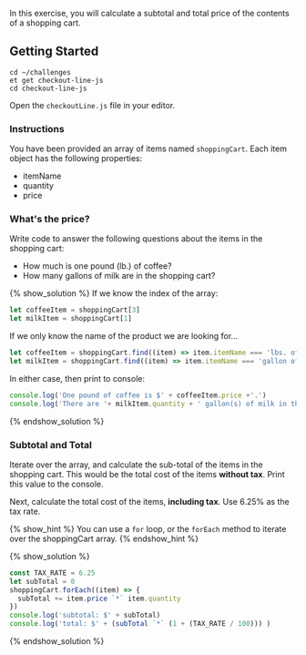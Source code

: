 In this exercise, you will calculate a subtotal and total price of the
contents of a shopping cart.

## Getting Started

```no-highlight
cd ~/challenges
et get checkout-line-js
cd checkout-line-js
```

Open the `checkoutLine.js` file in your editor.

### Instructions

You have been provided an array of items named `shoppingCart`. Each item object has the following properties:

* itemName
* quantity
* price

### What's the price?

Write code to answer the following questions about the items in the shopping cart:

* How much is one pound (lb.) of coffee?
* How many gallons of milk are in the shopping cart?

{% show_solution %}
If we know the index of the array:
```javascript
let coffeeItem = shoppingCart[3]
let milkItem = shoppingCart[1]
```
If we only know the name of the product we are looking for...
```javascript
let coffeeItem = shoppingCart.find((item) => item.itemName === 'lbs. of coffee')
let milkItem = shoppingCart.find((item) => item.itemName === 'gallon of milk')
```
In either case, then print to console:
```javascript
console.log('One pound of coffee is $' + coffeeItem.price +'.')
console.log('There are '+ milkItem.quantity + ' gallon(s) of milk in the shopping cart.')
```
{% endshow_solution %}

### Subtotal and Total

Iterate over the array, and calculate the sub-total of the items in the shopping cart. This would be the total cost of the items **without tax**. Print this value to the console.

Next, calculate the total cost of the items, **including tax**. Use 6.25% as the tax rate.

{% show_hint %}
You can use a `for` loop, or the `forEach` method to iterate over the shoppingCart array.
{% endshow_hint %}

{% show_solution %}
```javascript
const TAX_RATE = 6.25
let subTotal = 0
shoppingCart.forEach((item) => {
  subTotal += item.price `*` item.quantity
})
console.log('subtotal: $' + subTotal)
console.log('total: $' + (subTotal `*` (1 + (TAX_RATE / 100))) )
```
{% endshow_solution %}
